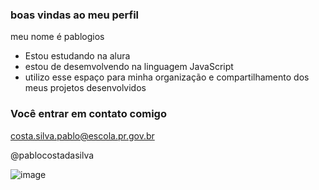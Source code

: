 ### boas vindas ao meu perfil

meu nome é pablogios

- Estou estudando na alura
- estou de desemvolvendo na linguagem JavaScript
- utilizo esse espaço para minha organização e compartilhamento dos meus projetos desenvolvidos

### Você entrar em contato comigo 

costa.silva.pablo@escola.pr.gov.br

@pablocostadasilva


![image](https://github.com/user-attachments/assets/f79b0fff-cec6-4712-94b6-97f4f851c54a)
